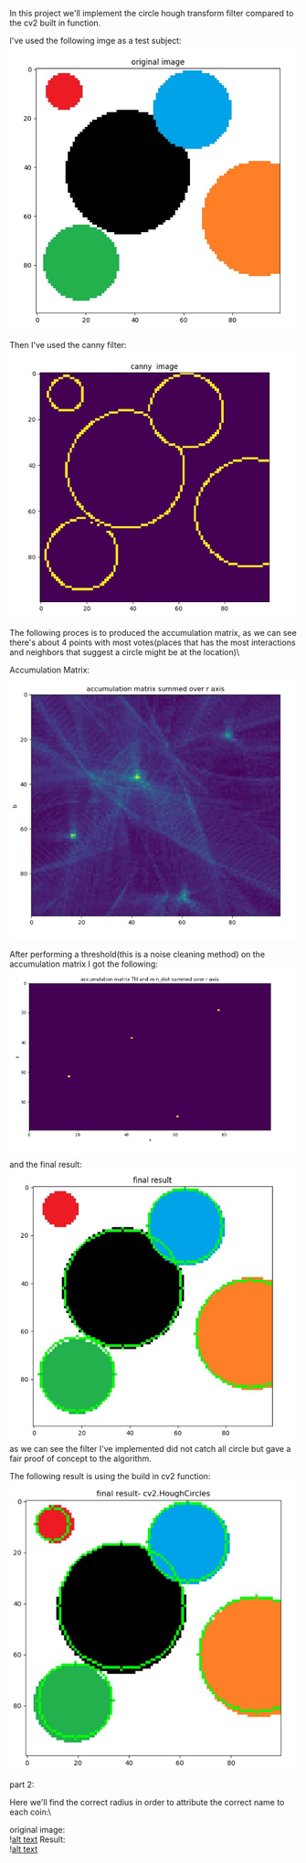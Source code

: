 In this project we'll implement the circle hough transform filter compared to the cv2 built in function.

I've used the following imge as a test subject:\
![alt text](https://github.com/ofhas/Computer-Vision/blob/master/Circle%20Hough%20transform/img1.JPG)

Then I've used the canny filter:\
![alt text](https://github.com/ofhas/Computer-Vision/blob/master/Circle%20Hough%20transform/img2.JPG)

The following proces is to produced the accumulation matrix, as we can see there's about 4 points with most votes(places that has the most interactions and neighbors that suggest a circle might be at the location)\

Accumulation Matrix:\
![alt text](https://github.com/ofhas/Computer-Vision/blob/master/Circle%20Hough%20transform/img10.JPG)

After performing a threshold(this is a noise cleaning method) on the accumulation matrix I got the following:\
![alt text](https://github.com/ofhas/Computer-Vision/blob/master/Circle%20Hough%20transform/img9.JPG)
and the final result:\
![alt text](https://github.com/ofhas/Computer-Vision/blob/master/Circle%20Hough%20transform/img3.JPG)
as we can see the filter I've implemented did not catch all circle but gave a fair proof of concept to the algorithm.

The following result is using the build in cv2 function:\
![alt text](https://github.com/ofhas/Computer-Vision/blob/master/Circle%20Hough%20transform/img4.JPG)

part 2:

Here we'll find the correct radius in order to attribute the correct name to each coin:\

original image:\
\![alt text](https://github.com/ofhas/Computer-Vision/blob/master/Circle%20Hough%20transform/img5.JPG)
Result:\
\![alt text](https://github.com/ofhas/Computer-Vision/blob/master/Circle%20Hough%20transform/img6.JPG)
